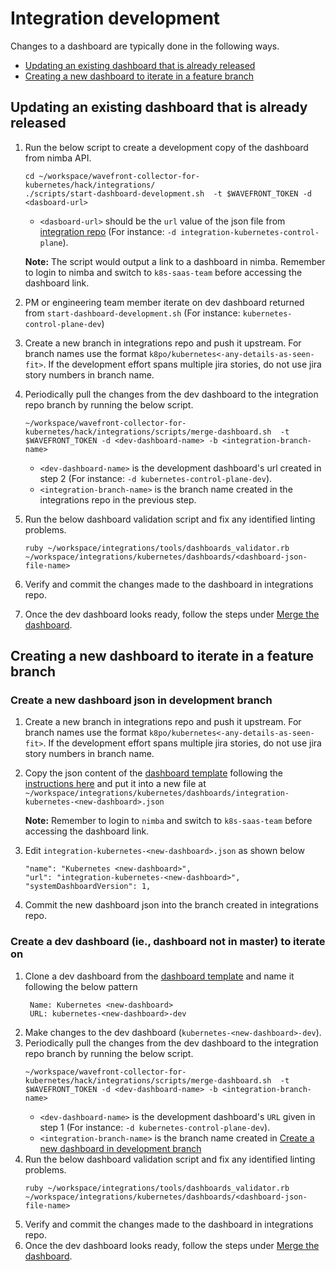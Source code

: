 # Integration development

Changes to a dashboard are typically done in the following ways.
- [Updating an existing dashboard that is already released](#updating-an-existing-dashboard-that-is-already-released)
- [Creating a new dashboard to iterate in a feature branch](#creating-a-new-dashboard-to-iterate-in-a-feature-branch)

## Updating an existing dashboard that is already released
1. Run the below script to create a development copy of the dashboard from nimba API.
    ```
    cd ~/workspace/wavefront-collector-for-kubernetes/hack/integrations/
    ./scripts/start-dashboard-development.sh  -t $WAVEFRONT_TOKEN -d <dasboard-url>
    ```
   * `<dasboard-url>` should be the `url` value of the json file from [integration repo](https://github.com/sunnylabs/integrations/tree/master/kubernetes/dashboards) (For instance: `-d integration-kubernetes-control-plane`).
   
   **Note:** The script would output a link to a dashboard in nimba. Remember to login to nimba and switch to `k8s-saas-team` before accessing the dashboard link.
2. PM or engineering team member iterate on dev dashboard returned from `start-dashboard-development.sh` (For instance: `kubernetes-control-plane-dev`)
3. Create a new branch in integrations repo and push it upstream. For branch names use the format `k8po/kubernetes<-any-details-as-seen-fit>`. If the development effort spans multiple jira stories, do not use jira story numbers in branch name.
4. Periodically pull the changes from the dev dashboard to the integration repo branch by running the below script.
    ```
    ~/workspace/wavefront-collector-for-kubernetes/hack/integrations/scripts/merge-dashboard.sh  -t $WAVEFRONT_TOKEN -d <dev-dashboard-name> -b <integration-branch-name>
    ```
   * `<dev-dashboard-name>` is the development dashboard's url created in step 2 (For instance: `-d kubernetes-control-plane-dev`). 
   * `<integration-branch-name>` is the branch name created in the integrations repo in the previous step.
5. Run the below dashboard validation script and fix any identified linting problems.
   ```
   ruby ~/workspace/integrations/tools/dashboards_validator.rb ~/workspace/integrations/kubernetes/dashboards/<dashboard-json-file-name>
   ```
6. Verify and commit the changes made to the dashboard in integrations repo.
7. Once the dev dashboard looks ready, follow the steps under [Merge the dashboard](https://confluence.eng.vmware.com/display/CNA/Technical+References#TechnicalReferences-Mergethedashboard).

## Creating a new dashboard to iterate in a feature branch

### Create a new dashboard json in development branch
1. Create a new branch in integrations repo and push it upstream. For branch names use the format `k8po/kubernetes<-any-details-as-seen-fit>`. If the development effort spans multiple jira stories, do not use jira story numbers in branch name.
2. Copy the json content of the [dashboard template](https://nimba.wavefront.com/u/5Ht7N57QKy?t=k8s-saas-team) following the [instructions here](https://docs.wavefront.com/ui_dashboards.html#edit-the-dashboard-json)
   and put it into a new file at `~/workspace/integrations/kubernetes/dashboards/integration-kubernetes-<new-dashboard>.json`
   
   **Note:** Remember to login to `nimba` and switch to `k8s-saas-team` before accessing the dashboard link.
3. Edit `integration-kubernetes-<new-dashboard>.json` as shown below
   ```
   "name": "Kubernetes <new-dashboard>",
   "url": "integration-kubernetes-<new-dashboard>",
   "systemDashboardVersion": 1,
   ```
4. Commit the new dashboard json into the branch created in integrations repo.

### Create a dev dashboard (ie., dashboard not in master) to iterate on

1. Clone a dev dashboard from the [dashboard template](https://nimba.wavefront.com/u/5Ht7N57QKy?t=k8s-saas-team) and name it following the below pattern
   ```
    Name: Kubernetes <new-dashboard>
    URL: kubernetes-<new-dashboard>-dev
   ```
2. Make changes to the dev dashboard (`kubernetes-<new-dashboard>-dev`).
3. Periodically pull the changes from the dev dashboard to the integration repo branch by running the below script.
    ```
    ~/workspace/wavefront-collector-for-kubernetes/hack/integrations/scripts/merge-dashboard.sh  -t $WAVEFRONT_TOKEN -d <dev-dashboard-name> -b <integration-branch-name>
    ```
    * `<dev-dashboard-name>` is the development dashboard's `URL` given in step 1 (For instance: `-d kubernetes-control-plane-dev`).
    * `<integration-branch-name>` is the branch name created in [Create a new dashboard in development branch](#create-a-new-dashboard-in-development-branch)
4. Run the below dashboard validation script and fix any identified linting problems.
    ```
    ruby ~/workspace/integrations/tools/dashboards_validator.rb ~/workspace/integrations/kubernetes/dashboards/<dashboard-json-file-name>
    ```
5. Verify and commit the changes made to the dashboard in integrations repo.
6. Once the dev dashboard looks ready, follow the steps under [Merge the dashboard](https://confluence.eng.vmware.com/display/CNA/Technical+References#TechnicalReferences-Mergethedashboard).
